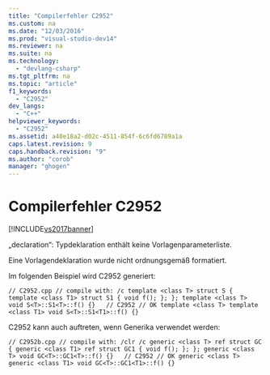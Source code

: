 ```yaml
---
title: "Compilerfehler C2952"
ms.custom: na
ms.date: "12/03/2016"
ms.prod: "visual-studio-dev14"
ms.reviewer: na
ms.suite: na
ms.technology: 
  - "devlang-csharp"
ms.tgt_pltfrm: na
ms.topic: "article"
f1_keywords: 
  - "C2952"
dev_langs: 
  - "C++"
helpviewer_keywords: 
  - "C2952"
ms.assetid: a40e18a2-d02c-4511-854f-6c6fd6789a1a
caps.latest.revision: 9
caps.handback.revision: "9"
ms.author: "corob"
manager: "ghogen"
---
```

# Compilerfehler C2952
[!INCLUDE[vs2017banner](../../assembler/inline/includes/vs2017banner.md)]

„declaration“: Typdeklaration enthält keine Vorlagenparameterliste.  
  
 Eine Vorlagendeklaration wurde nicht ordnungsgemäß formatiert.  
  
 Im folgenden Beispiel wird C2952 generiert:  
  
```  
// C2952.cpp // compile with: /c template <class T> struct S { template <class T1> struct S1 { void f(); }; }; template <class T> void S<T>::S1<T>::f() {}   // C2952 // OK template <class T> template <class T1> void S<T>::S1<T1>::f() {}  
```  
  
 C2952 kann auch auftreten, wenn Generika verwendet werden:  
  
```  
// C2952b.cpp // compile with: /clr /c generic <class T> ref struct GC { generic <class T1> ref struct GC1 { void f(); }; }; generic <class T> void GC<T>::GC1<T>::f() {}   // C2952 // OK generic <class T> generic <class T1> void GC<T>::GC1<T1>::f() {}  
```